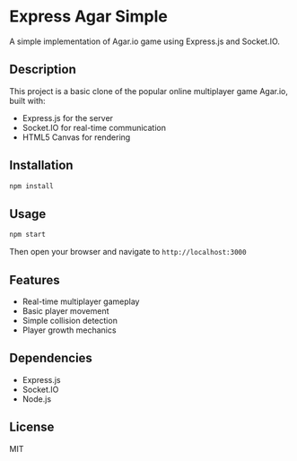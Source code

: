 # Express Agar Simple

A simple implementation of Agar.io game using Express.js and Socket.IO.

## Description

This project is a basic clone of the popular online multiplayer game Agar.io, built with:

- Express.js for the server
- Socket.IO for real-time communication
- HTML5 Canvas for rendering

## Installation

```bash
npm install
```

## Usage

```bash
npm start
```

Then open your browser and navigate to `http://localhost:3000`

## Features

- Real-time multiplayer gameplay
- Basic player movement
- Simple collision detection
- Player growth mechanics

## Dependencies

- Express.js
- Socket.IO
- Node.js

## License

MIT
